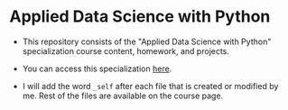 # Applied Data Science with Python

- This repository consists of the "Applied Data Science with Python" specialization course content, homework, and projects.

- You can access this specialization [here](https://www.coursera.org/specializations/data-science-python).

- I will add the word ``_self`` after each file that is created or modified by me. Rest of the files are available on the course page.